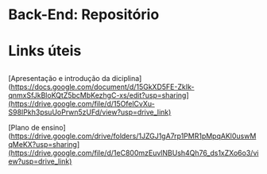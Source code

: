 # Back-End: Repositório <h1>


# Links úteis <h2>

[Apresentação e introdução da diciplina](https://docs.google.com/document/d/15GkXD5FE-ZkIk-qnmxSfJkBloKQtZ5bcMbKezhgC-xs/edit?usp=sharing](https://drive.google.com/file/d/15OfelCvXu-S98IPkh3psuUoPrwn5zUFd/view?usp=drive_link)

[Plano de ensino](https://drive.google.com/drive/folders/1JZGJ1gA7rp1PMR1pMpqAKl0uswMqMeKX?usp=sharing](https://drive.google.com/file/d/1eC800mzEuvlNBUsh4Qh76_ds1xZXo6o3/view?usp=drive_link)




